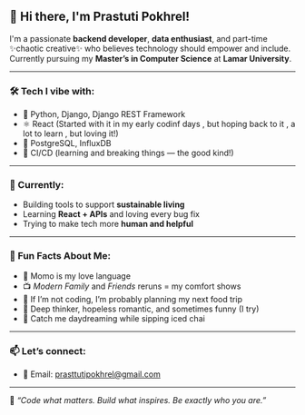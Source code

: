 ## 👋 Hi there, I'm Prastuti Pokhrel!

I'm a passionate **backend developer**, **data enthusiast**, and part-time ✨chaotic creative✨ who believes technology should empower and include.  
Currently pursuing my **Master’s in Computer Science** at **Lamar University**.

---

### 🛠️ Tech I vibe with:
- 🐍 Python, Django, Django REST Framework
- ⚛️ React (Started with it in my early codinf days , but hoping back to it , a lot to learn , but loving it!)
- 🐘 PostgreSQL, InfluxDB
- 🚀 CI/CD (learning and breaking things — the good kind!)
---

### 🌱 Currently:
- Building tools to support **sustainable living**
- Learning **React + APIs** and loving every bug fix
- Trying to make tech more **human and helpful**

---

### 💬 Fun Facts About Me:
- 🥟 Momo is my love language  
- 📺 *Modern Family* and *Friends* reruns = my comfort shows  
- 🧳 If I’m not coding, I’m probably planning my next food trip  
- 🧠 Deep thinker, hopeless romantic, and sometimes funny (I try)  
- 🧃 Catch me daydreaming while sipping iced chai

---

### 📫 Let’s connect:
- 📧 Email: prasttutipokhrel@gmail.com  
---

🧠 _“Code what matters. Build what inspires. Be exactly who you are.”_

